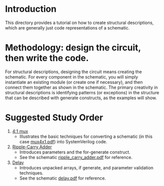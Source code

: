 # Introduction

This directory provides a tutorial on how to create structural descriptions, which are generally just code representations of a schematic. 

# Methodology: design the circuit, then write the code.

For structural descriptions, designing the circuit means creating the schematic. For every component in the schematic, you will simply instantiate an existing module 
(or create one if necessary), and then connect them together as shown in the schematic. The primary creativity in structural descriptions is identifying patterns (or exceptions) 
in the structure that can be described with generate constructs, as the examples will show.

# Suggested Study Order

1. [4:1 mux](mux4x1.sv)
    - Illustrates the basic techniques for converting a schematic (in this case [mux4x1.pdf](mux4x1.pdf)) into SystemVerilog code.    
1. [Ripple-Carry Adder](ripple_carry_adder.sv)
    - Introduces parameters and the for-generate construct.    
    - See the schematic [ripple_carry_adder.pdf](ripple_carry_adder.pdf) for reference.
1. [Delay](delay.sv)
    - Introduces unpacked arrays, if generate, and parameter validation techniques.    
    - See the schematic [delay.pdf](delay.pdf) for reference.

